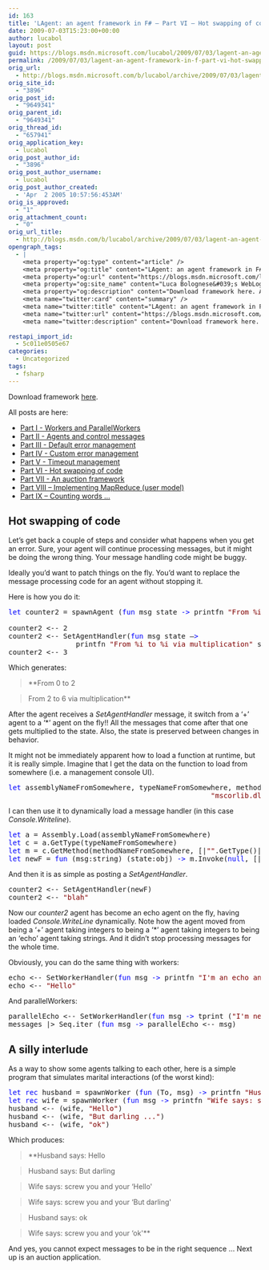 ```yaml
---
id: 163
title: 'LAgent: an agent framework in F# – Part VI – Hot swapping of code (and something silly)'
date: 2009-07-03T15:23:00+00:00
author: lucabol
layout: post
guid: https://blogs.msdn.microsoft.com/lucabol/2009/07/03/lagent-an-agent-framework-in-f-part-vi-hot-swapping-of-code-and-something-silly/
permalink: /2009/07/03/lagent-an-agent-framework-in-f-part-vi-hot-swapping-of-code-and-something-silly/
orig_url:
  - http://blogs.msdn.microsoft.com/b/lucabol/archive/2009/07/03/lagent-an-agent-framework-in-f-part-vi-hot-swapping-of-code-and-something-silly.aspx
orig_site_id:
  - "3896"
orig_post_id:
  - "9649341"
orig_parent_id:
  - "9649341"
orig_thread_id:
  - "657941"
orig_application_key:
  - lucabol
orig_post_author_id:
  - "3896"
orig_post_author_username:
  - lucabol
orig_post_author_created:
  - 'Apr  2 2005 10:57:56:453AM'
orig_is_approved:
  - "1"
orig_attachment_count:
  - "0"
orig_url_title:
  - http://blogs.msdn.com/b/lucabol/archive/2009/07/03/lagent-an-agent-framework-in-f-part-vi-hot-swapping-of-code-and-something-silly.aspx
opengraph_tags:
  - |
    <meta property="og:type" content="article" />
    <meta property="og:title" content="LAgent: an agent framework in F# &ndash; Part VI &ndash; Hot swapping of code (and something silly)" />
    <meta property="og:url" content="https://blogs.msdn.microsoft.com/lucabol/2009/07/03/lagent-an-agent-framework-in-f-part-vi-hot-swapping-of-code-and-something-silly/" />
    <meta property="og:site_name" content="Luca Bolognese&#039;s WebLog" />
    <meta property="og:description" content="Download framework here. All posts are here: Part I  - Workers and ParallelWorkers Part II  - Agents and control messages Part III  - Default error management Part IV  - Custom error management Part V  - Timeout management Part VI  - Hot swapping of code Part VII  - An auction framework Part VIII – Implementing MapReduce..." />
    <meta name="twitter:card" content="summary" />
    <meta name="twitter:title" content="LAgent: an agent framework in F# &ndash; Part VI &ndash; Hot swapping of code (and something silly)" />
    <meta name="twitter:url" content="https://blogs.msdn.microsoft.com/lucabol/2009/07/03/lagent-an-agent-framework-in-f-part-vi-hot-swapping-of-code-and-something-silly/" />
    <meta name="twitter:description" content="Download framework here. All posts are here: Part I  - Workers and ParallelWorkers Part II  - Agents and control messages Part III  - Default error management Part IV  - Custom error management Part V  - Timeout management Part VI  - Hot swapping of code Part VII  - An auction framework Part VIII – Implementing MapReduce..." />
    
restapi_import_id:
  - 5c011e0505e67
categories:
  - Uncategorized
tags:
  - fsharp
---
```

Download framework [here](http://code.msdn.microsoft.com/LAgent).

All posts are here:

  * [Part I  - Workers and ParallelWorkers](http://blogs.msdn.com/lucabol/archive/2009/05/29/lagent-an-agent-framework-in-f-part-i-workers-and-parallelworkers.aspx) 
  * [Part II  - Agents and control messages](http://blogs.msdn.com/lucabol/archive/2009/06/05/lagent-an-agent-framework-in-f-part-ii-agents-and-control-messages.aspx) 
  * [Part III  - Default error management](http://blogs.msdn.com/lucabol/archive/2009/06/12/lagent-an-agent-framework-in-f-part-iii-default-error-management.aspx) 
  * [Part IV  - Custom error management](http://blogs.msdn.com/lucabol/archive/2009/06/19/lagent-an-agent-framework-in-f-part-iv-custom-error-management.aspx) 
  * [Part V  - Timeout management](http://blogs.msdn.com/lucabol/archive/2009/06/26/lagent-an-agent-framework-in-f-part-v-timeout-management.aspx) 
  * [Part VI  - Hot swapping of code](http://blogs.msdn.com/lucabol/archive/2009/07/03/lagent-an-agent-framework-in-f-part-vi-hot-swapping-of-code-and-something-silly.aspx) 
  * [Part VII  - An auction framework](http://blogs.msdn.com/lucabol/archive/2009/07/10/lagent-an-agent-framework-in-f-part-vii-an-auction-application.aspx) 
  * [Part VIII – Implementing MapReduce (user model)](http://blogs.msdn.com/lucabol/archive/2009/09/04/lagent-an-agent-framework-in-f-part-viii-implementing-mapreduce-user-model.aspx) 
  * [Part IX – Counting words …](http://blogs.msdn.com/lucabol/archive/2009/09/18/lagent-an-agent-framework-in-f-part-ix-counting-words.aspx)&#160; 

## Hot swapping of code

Let’s get back a couple of steps and consider what happens when you get an error. Sure, your agent will continue processing messages, but it might be doing the wrong thing. Your message handling code might be buggy.

Ideally you’d want to patch things on the fly. You’d want to replace the message processing code for an agent without stopping it.

Here is how you do it:

<pre class="code"><span style="color:blue;">let </span>counter2 = spawnAgent (<span style="color:blue;">fun </span>msg state <span style="color:blue;">-&gt; </span>printfn <span style="color:maroon;">"From %i to %i" </span>state (state + msg);<br />                                                                              state + msg) 0
counter2 &lt;-- 2
counter2 &lt;-- SetAgentHandler(<span style="color:blue;">fun </span>msg state –<span style="color:blue;">&gt;<br />                </span>printfn <span style="color:maroon;">"From %i to %i via multiplication" </span>state (state * msg); msg * state)
counter2 &lt;-- 3</pre>



Which generates:

> **From 0 to 2
        
>   
> From 2 to 6 via multiplication**

After the agent receives a _SetAgentHandler_ message, it switch from a ‘+’ agent to a ‘*’ agent on the fly!! All the messages that come after that one gets multiplied to the state. Also, the state is preserved between changes in behavior.

It might not be immediately apparent how to load a function at runtime, but it is really simple. Imagine that I get the data on the function to load from somewhere (i.e. a management console UI).

<pre class="code"><span style="color:blue;">let </span>assemblyNameFromSomewhere, typeNameFromSomewhere, methodNameFromSomewhere = <br />                                                <span style="color:maroon;">"mscorlib.dll"</span>, <span style="color:maroon;">"System.Console"</span>, <span style="color:maroon;">"WriteLine"</span></pre>

I can then use it to dynamically load a message handler (in this case _Console.Writeline_).

<pre class="code"><span style="color:blue;">let </span>a = Assembly.Load(assemblyNameFromSomewhere)
<span style="color:blue;">let </span>c = a.GetType(typeNameFromSomewhere)
<span style="color:blue;">let </span>m = c.GetMethod(methodNameFromSomewhere, [|<span style="color:maroon;">""</span>.GetType()|])
<span style="color:blue;">let </span>newF = <span style="color:blue;">fun </span>(msg:string) (state:obj) <span style="color:blue;">-&gt; </span>m.Invoke(<span style="color:blue;">null</span>, [| (msg:&gt;obj) |])</pre>

And then it is as simple as posting a _SetAgentHandler_.

<pre class="code">counter2 &lt;-- SetAgentHandler(newF)
counter2 &lt;-- <span style="color:maroon;">"blah"</span></pre>

Now our _counter2_ agent has become an echo agent on the fly, having loaded _Console.WriteLine_ dynamically. Note how the agent moved from being a ‘+’ agent taking integers to being a ‘*’ agent taking integers to being an ‘echo’ agent taking strings. And it didn’t stop processing messages for the whole time.

Obviously, you can do the same thing with workers:

<pre class="code">echo &lt;-- SetWorkerHandler(<span style="color:blue;">fun </span>msg <span style="color:blue;">-&gt; </span>printfn <span style="color:maroon;">"I'm an echo and I say: %s" </span>msg)
echo &lt;-- <span style="color:maroon;">"Hello"</span></pre>

And parallelWorkers:

<pre class="code">parallelEcho &lt;-- SetWorkerHandler(<span style="color:blue;">fun </span>msg <span style="color:blue;">-&gt; </span>tprint (<span style="color:maroon;">"I'm new and " </span>+ msg))
messages |&gt; Seq.iter (<span style="color:blue;">fun </span>msg <span style="color:blue;">-&gt; </span>parallelEcho &lt;-- msg)</pre>

## A silly interlude

As a way to show some agents talking to each other, here is a simple program that simulates marital interactions (of the worst kind):

<pre class="code"><span style="color:blue;">let rec </span>husband = spawnWorker (<span style="color:blue;">fun </span>(To, msg) <span style="color:blue;">-&gt; </span>printfn <span style="color:maroon;">"Husband says: %s" </span>msg; To &lt;-- msg)
<span style="color:blue;">let rec </span>wife = spawnWorker (<span style="color:blue;">fun </span>msg <span style="color:blue;">-&gt; </span>printfn <span style="color:maroon;">"Wife says: screw you and your '%s'" </span>msg)
husband &lt;-- (wife, <span style="color:maroon;">"Hello"</span>)
husband &lt;-- (wife, <span style="color:maroon;">"But darling ..."</span>)
husband &lt;-- (wife, <span style="color:maroon;">"ok"</span>)</pre>

Which produces:

> **Husband says: Hello
        
>   
> Husband says: But darling
        
>   
> Wife says: screw you and your &#8216;Hello'
        
>   
> Wife says: screw you and your &#8216;But darling'
        
>   
> Husband says: ok
        
>   
> Wife says: screw you and your &#8216;ok'**

And yes, you cannot expect messages to be in the right sequence … Next up is an auction application.
